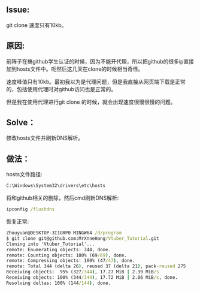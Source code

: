 ## Issue:

git clone 速度只有10kb。



## 原因:

前阵子在搞github学生认证的时候，因为不能开代理，所以把github的很多ip直接加到hosts文件中。呃然后这几天在clone的时候相当奇怪。

速度峰值只有10kb。最初我以为是代理问题，但是我直接从网页端下载是正常的，包括使用代理时对github访问也是正常的。

但是我在使用代理进行git clone 的时候，就会出现速度很慢很慢的问题。  



## Solve：

修改hosts文件并刷新DNS解析。



## 做法：

hosts文件路径:

```cmd
C:\Windows\System32\drivers\etc\hosts
```

将和github相关的删除，然后cmd刷新DNS解析:

```cmd
ipconfig /flushdns
```

恢复正常:

```cmd
Zhouyuan@DESKTOP-3I1GRP0 MINGW64 /d/program
$ git clone git@github.com:MrXnneHang/Vtuber_Tutorial.git
Cloning into 'Vtuber_Tutorial'...
remote: Enumerating objects: 344, done.
remote: Counting objects: 100% (69/69), done.
remote: Compressing objects: 100% (47/47), done.
remote: Total 344 (delta 26), reused 37 (delta 21), pack-reused 275
Receiving objects:  95% (327/344), 17.27 MiB | 2.39 MiB/s
Receiving objects: 100% (344/344), 17.72 MiB | 2.06 MiB/s, done.
Resolving deltas: 100% (144/144), done.
```

